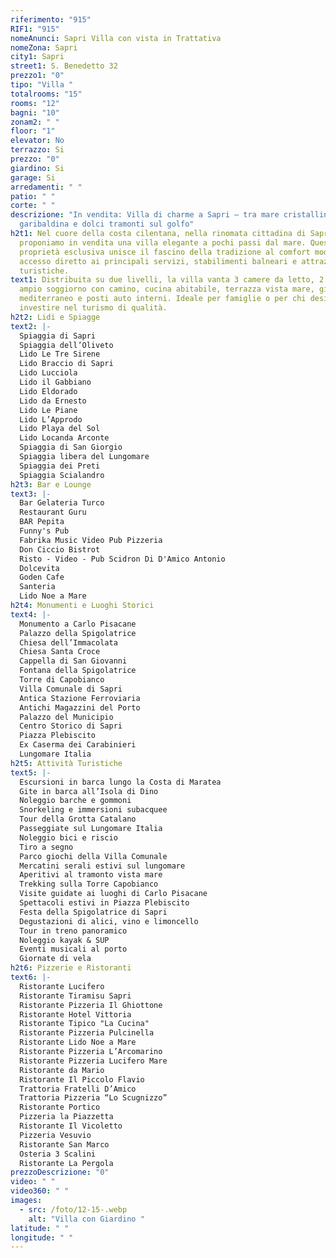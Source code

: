 ```yaml
---
riferimento: "915"
RIF1: "915"
nomeAnunci: Sapri Villa con vista in Trattativa
nomeZona: Sapri
city1: Sapri
street1: S. Benedetto 32
prezzo1: "0"
tipo: "Villa "
totalrooms: "15"
rooms: "12"
bagni: "10"
zonam2: " "
floor: "1"
elevator: No
terrazzo: Si
prezzo: "0"
giardino: Si
garage: Si
arredamenti: " "
patio: " "
corte: " "
descrizione: "In vendita: Villa di charme a Sapri – tra mare cristallino, storia
  garibaldina e dolci tramonti sul golfo"
h2t1: Nel cuore della costa cilentana, nella rinomata cittadina di Sapri,
  proponiamo in vendita una villa elegante a pochi passi dal mare. Questa
  proprietà esclusiva unisce il fascino della tradizione al comfort moderno, con
  accesso diretto ai principali servizi, stabilimenti balneari e attrazioni
  turistiche.
text1: Distribuita su due livelli, la villa vanta 3 camere da letto, 2 bagni,
  ampio soggiorno con camino, cucina abitabile, terrazza vista mare, giardino
  mediterraneo e posti auto interni. Ideale per famiglie o per chi desidera
  investire nel turismo di qualità.
h2t2: Lidi e Spiagge
text2: |-
  Spiaggia di Sapri
  Spiaggia dell’Oliveto
  Lido Le Tre Sirene
  Lido Braccio di Sapri
  Lido Lucciola
  Lido il Gabbiano
  Lido Eldorado
  Lido da Ernesto
  Lido Le Piane
  Lido L’Approdo
  Lido Playa del Sol
  Lido Locanda Arconte
  Spiaggia di San Giorgio
  Spiaggia libera del Lungomare
  Spiaggia dei Preti
  Spiaggia Scialandro
h2t3: Bar e Lounge
text3: |-
  Bar Gelateria Turco
  Restaurant Guru
  BAR Pepita
  Funny's Pub
  Fabrika Music Video Pub Pizzeria
  Don Ciccio Bistrot
  Risto - Video - Pub Scidron Di D'Amico Antonio
  Dolcevita
  Goden Cafe
  Santeria
  Lido Noe a Mare
h2t4: Monumenti e Luoghi Storici
text4: |-
  Monumento a Carlo Pisacane
  Palazzo della Spigolatrice
  Chiesa dell’Immacolata
  Chiesa Santa Croce
  Cappella di San Giovanni
  Fontana della Spigolatrice
  Torre di Capobianco
  Villa Comunale di Sapri
  Antica Stazione Ferroviaria
  Antichi Magazzini del Porto
  Palazzo del Municipio
  Centro Storico di Sapri
  Piazza Plebiscito
  Ex Caserma dei Carabinieri
  Lungomare Italia
h2t5: Attività Turistiche
text5: |-
  Escursioni in barca lungo la Costa di Maratea
  Gite in barca all’Isola di Dino
  Noleggio barche e gommoni
  Snorkeling e immersioni subacquee
  Tour della Grotta Catalano
  Passeggiate sul Lungomare Italia
  Noleggio bici e riscio
  Tiro a segno
  Parco giochi della Villa Comunale
  Mercatini serali estivi sul lungomare
  Aperitivi al tramonto vista mare
  Trekking sulla Torre Capobianco
  Visite guidate ai luoghi di Carlo Pisacane
  Spettacoli estivi in Piazza Plebiscito
  Festa della Spigolatrice di Sapri
  Degustazioni di alici, vino e limoncello
  Tour in treno panoramico
  Noleggio kayak & SUP
  Eventi musicali al porto
  Giornate di vela
h2t6: Pizzerie e Ristoranti
text6: |-
  Ristorante Lucifero
  Ristorante Tiramisu Sapri
  Ristorante Pizzeria Il Ghiottone
  Ristorante Hotel Vittoria
  Ristorante Tipico "La Cucina"
  Ristorante Pizzeria Pulcinella
  Ristorante Lido Noe a Mare
  Ristorante Pizzeria L’Arcomarino
  Ristorante Pizzeria Lucifero Mare
  Ristorante da Mario
  Ristorante Il Piccolo Flavio
  Trattoria Fratelli D’Amico
  Trattoria Pizzeria “Lo Scugnizzo”
  Ristorante Portico
  Pizzeria la Piazzetta
  Ristorante Il Vicoletto
  Pizzeria Vesuvio
  Ristorante San Marco
  Osteria 3 Scalini
  Ristorante La Pergola
prezzoDescrizione: "0"
video: " "
video360: " "
images:
  - src: /foto/12-15-.webp
    alt: "Villa con Giardino "
latitude: " "
longitude: " "
---
```


